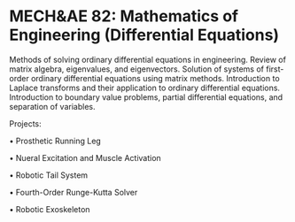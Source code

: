 # MECH&AE 82: Mathematics of Engineering (Differential Equations)

Methods of solving ordinary differential equations in engineering. Review of matrix algebra, eigenvalues, and eigenvectors. Solution of systems of first-order ordinary differential equations using matrix methods. Introduction to Laplace transforms and their application to ordinary differential equations. Introduction to boundary value problems, partial differential equations, and separation of variables. 

Projects:

• Prosthetic Running Leg

• Nueral Excitation and Muscle Activation

• Robotic Tail System

• Fourth-Order Runge-Kutta Solver

• Robotic Exoskeleton
